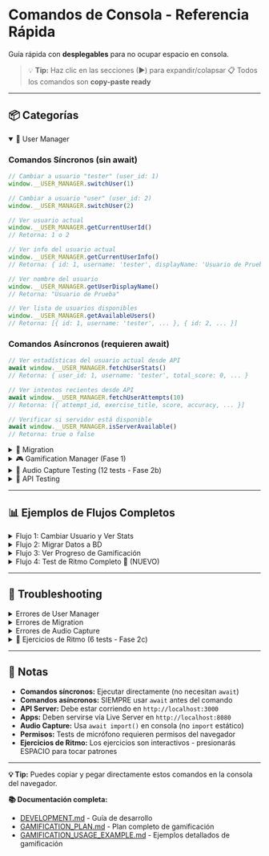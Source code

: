# Comandos de Consola - Referencia Rápida

Guía rápida con **desplegables** para no ocupar espacio en consola.

> 💡 **Tip:** Haz clic en las secciones (▶) para expandir/colapsar
> 📋 Todos los comandos son **copy-paste ready**

---

## 📦 Categorías

<details open>
<summary>👤 User Manager</summary>

### Comandos Síncronos (sin await)

```javascript
// Cambiar a usuario "tester" (user_id: 1)
window.__USER_MANAGER.switchUser(1)

// Cambiar a usuario "user" (user_id: 2)
window.__USER_MANAGER.switchUser(2)

// Ver usuario actual
window.__USER_MANAGER.getCurrentUserId()
// Retorna: 1 o 2

// Ver info del usuario actual
window.__USER_MANAGER.getCurrentUserInfo()
// Retorna: { id: 1, username: 'tester', displayName: 'Usuario de Prueba' }

// Ver nombre del usuario
window.__USER_MANAGER.getUserDisplayName()
// Retorna: "Usuario de Prueba"

// Ver lista de usuarios disponibles
window.__USER_MANAGER.getAvailableUsers()
// Retorna: [{ id: 1, username: 'tester', ... }, { id: 2, ... }]
```

### Comandos Asíncronos (requieren await)

```javascript
// Ver estadísticas del usuario actual desde API
await window.__USER_MANAGER.fetchUserStats()
// Retorna: { user_id: 1, username: 'tester', total_score: 0, ... }

// Ver intentos recientes desde API
await window.__USER_MANAGER.fetchUserAttempts(10)
// Retorna: [{ attempt_id, exercise_title, score, accuracy, ... }]

// Verificar si servidor está disponible
await window.__USER_MANAGER.isServerAvailable()
// Retorna: true o false
```

</details>

<details>
<summary>🔄 Migration</summary>

### Comandos Síncronos

```javascript
// Ver información de migración
window.__MIGRATION.info()
// Retorna: { completed: true, timestamp: ..., date: '...' } o null

// Resetear estado de migración (para testing)
window.__MIGRATION.reset()
// Consola: "🔄 Estado de migración reseteado"
```

### Comandos Asíncronos (requieren await)

```javascript
// Migrar datos de localStorage a base de datos
await window.__MIGRATION.migrate()
// Retorna: { success: true, synced_count: 10, failed_count: 0, ... }

// Forzar migración aunque ya se haya hecho
await window.__MIGRATION.migrate(true)

// Verificar si servidor está disponible
await window.__MIGRATION.isServerAvailable()
// Retorna: true o false
```

</details>

<details>
<summary>🎮 Gamification Manager (Fase 1)</summary>

### Estadísticas y Progreso

```javascript
// Ver estadísticas generales
window.__GAMIFICATION.getStats()
// Retorna: { session: {...}, scoring: {...}, achievements: {...} }

// Ver nivel del usuario
window.__GAMIFICATION.getUserLevel()
// Retorna: { level: 3, title: 'Estudiante', current_score: 1250, ... }

// Ver todos los logros
window.__GAMIFICATION.getAchievements()
// Retorna: [{ id, name, description, unlocked, progress, ... }, ...]

// Ver solo logros desbloqueados
window.__GAMIFICATION.getAchievements().filter(a => a.unlocked)

// Ver progreso de un logro específico
window.__GAMIFICATION.getAchievementProgress('rhythm_novice')
```

### Tracking de Eventos

```javascript
// Trackear un evento manualmente
window.__GAMIFICATION.trackEvent('PATTERN_PLAYED', { lg_value: 16 })

// Ver historial de eventos
window.__GAMIFICATION.getEventHistory()

// Ver configuración
window.__GAMIFICATION.getConfig()
```

</details>

<details>
<summary>🎵 Audio Capture Testing (12 tests - Fase 2b)</summary>

> **Nota:** Todos los tests usan `await import()` porque la consola no soporta `import` estático.

### Tests Básicos (4)

<details>
<summary>Test 1: Verificar Soporte ✅</summary>

**Descripción:** Verifica que el navegador soporte micrófono y teclado
**Duración:** Instantáneo

```javascript
const { checkSupport } = await import('../../libs/audio-capture/index.js');

const support = checkSupport();
console.log('Soporte:', support);
// Debe mostrar: { microphone: true, keyboard: true, overall: true }
```

**Resultado esperado:**
- `microphone: true` - Navegador soporta getUserMedia
- `keyboard: true` - Navegador soporta eventos de teclado
- `overall: true` - Sistema completo disponible

</details>

<details>
<summary>Test 2: Captura de Teclado ⌨️</summary>

**Descripción:** Captura simple de tecla ESPACIO con feedback visual
**Duración:** 5 segundos

```javascript
const { createKeyboardCapture } = await import('../../libs/audio-capture/index.js');

const kbd = createKeyboardCapture({ visualFeedback: true });
kbd.startRecording();
console.log('🎹 Presiona ESPACIO al ritmo durante 5 segundos...');

setTimeout(() => {
  const taps = kbd.stopRecording();
  console.log(`✅ Capturados ${taps.length} taps:`, taps);
  kbd.dispose();
}, 5000);
```

**Resultado esperado:**
- Círculo azul flotante en esquina inferior derecha
- Círculo se ilumina al presionar ESPACIO
- Lista de timestamps en ms después de 5 segundos

</details>

<details>
<summary>Test 7: Helper de Fracciones 🎼</summary>

**Descripción:** Convierte notación musical a timestamps
**Duración:** Instantáneo

```javascript
const { fractionsToTimestamps } = await import('../../libs/audio-capture/index.js');

// Patrón: redonda, blanca, negra, corchea
const pattern = [1, 0.5, 0.25, 0.125];
const timestamps = fractionsToTimestamps(pattern, 120, 0);

console.log('🎼 Patrón de fracciones (120 BPM):');
console.log('   Redonda (1)    @ 0ms');
console.log('   Blanca (1/2)   @', Math.round(timestamps[1]), 'ms');
console.log('   Negra (1/4)    @', Math.round(timestamps[2]), 'ms');
console.log('   Corchea (1/8)  @', Math.round(timestamps[3]), 'ms');
```

**Valores de fracción:**
- `1` = Redonda, `0.5` = Blanca, `0.25` = Negra, `0.125` = Corchea

</details>

<details>
<summary>Test 9: Ajustar Configuración ⚙️</summary>

**Descripción:** Crear analizadores con diferentes configuraciones
**Duración:** Instantáneo

```javascript
const { createRhythmAnalyzer } = await import('../../libs/audio-capture/index.js');

// Configuración estricta
const strictAnalyzer = createRhythmAnalyzer({
  timingTolerance: 50,   // ±50ms
  tempoTolerance: 5,     // ±5 BPM
  weights: { timing: 0.7, consistency: 0.2, tempo: 0.1 }
});

// Configuración relajada
const relaxedAnalyzer = createRhythmAnalyzer({
  timingTolerance: 200,  // ±200ms
  tempoTolerance: 20,    // ±20 BPM
  weights: { timing: 0.3, consistency: 0.5, tempo: 0.2 }
});

console.log('✅ Analizadores creados con diferentes tolerancias');
```

</details>

### Tests de Análisis (3)

<details>
<summary>Test 3: Análisis vs Patrón 🎯</summary>

**Descripción:** Compara tu ritmo contra un patrón esperado
**Duración:** 5 segundos de captura + análisis

```javascript
const {
  createKeyboardCapture,
  createRhythmAnalyzer,
  generateExpectedPattern
} = await import('../../libs/audio-capture/index.js');

// Generar patrón de 120 BPM, 8 beats
const expected = generateExpectedPattern(120, 8);
const kbd = createKeyboardCapture({ visualFeedback: true });
const analyzer = createRhythmAnalyzer();

console.log('🎯 Patrón esperado (120 BPM, 8 beats)');
console.log('📍 Presiona ESPACIO cada 500ms aprox');

kbd.startRecording();

setTimeout(() => {
  const recorded = kbd.stopRecording();
  const result = analyzer.compareRhythm(recorded, expected);

  console.log('📊 RESULTADOS:');
  console.log(`   Accuracy: ${result.accuracy}%`);
  console.log(`   Timing: ${result.timingAccuracy}%`);
  console.log(`   Consistency: ${result.consistencyScore}%`);
  console.log(`   Tempo: ${result.tempoAccuracy}%`);
  console.log(`   💬 ${result.message}`);

  kbd.dispose();
}, 5000);
```

**Interpretación:**
- 90-100%: Excelente
- 75-89%: Muy bien
- 60-74%: Bien
- <60%: Sigue practicando

</details>

<details>
<summary>Test 4: Detección de Tempo 🎵</summary>

**Descripción:** Detecta BPM de tus taps libres
**Duración:** 10 segundos

```javascript
const { createKeyboardCapture, createRhythmAnalyzer } = await import('../../libs/audio-capture/index.js');

const kbd = createKeyboardCapture({ visualFeedback: true });
const analyzer = createRhythmAnalyzer();

kbd.startRecording();
console.log('🎹 Presiona ESPACIO 8 veces a tu ritmo natural...');

setTimeout(() => {
  const taps = kbd.stopRecording();
  const tempo = analyzer.detectTempo(taps);

  console.log('🎵 TEMPO DETECTADO:');
  console.log(`   BPM: ${tempo.bpm}`);
  console.log(`   Confianza: ${Math.round(tempo.confidence * 100)}%`);
  console.log(`   Intervalo: ${Math.round(tempo.avgInterval)}ms`);

  kbd.dispose();
}, 10000);
```

**Referencias de BPM:**
- 60-80: Lento (balada)
- 90-110: Moderado (pop)
- 120-140: Rápido (dance)
- 150+: Muy rápido (techno)

</details>

<details>
<summary>Test 6: Análisis Libre 🎨</summary>

**Descripción:** Analiza ritmo libre y detecta patrones
**Duración:** 10 segundos

```javascript
const { createKeyboardCapture, createRhythmAnalyzer } = await import('../../libs/audio-capture/index.js');

const kbd = createKeyboardCapture({ visualFeedback: true });
const analyzer = createRhythmAnalyzer();

kbd.startRecording();
console.log('🎹 Improvisa un ritmo durante 10 segundos...');

setTimeout(() => {
  const taps = kbd.stopRecording();
  const analysis = analyzer.analyzeFreeRhythm(taps);

  console.log('🎨 ANÁLISIS:');
  console.log(`   BPM: ${Math.round(analysis.tempo.bpm)}`);
  console.log(`   Consistencia: ${Math.round(analysis.consistency * 100)}%`);
  console.log(`   Total taps: ${analysis.totalTaps}`);
  console.log('   Patrones:', analysis.patterns);

  kbd.dispose();
}, 10000);
```

</details>

### Tests de Micrófono (2)

<details>
<summary>Test 5: Sistema Completo 🎤⌨️</summary>

**Descripción:** Captura simultánea de micrófono + teclado
**Duración:** 10 segundos
**Requisitos:** Permisos de micrófono

```javascript
const { createCaptureSystem } = await import('../../libs/audio-capture/index.js');

// Crear sistema completo
const system = await createCaptureSystem({
  microphone: {
    threshold: -30,
    minInterval: 100,
    onBeatDetected: (e) => console.log(`🎤 Beat #${e.beatNumber}`)
  },
  keyboard: {
    visualFeedback: true,
    onTapDetected: (e) => console.log(`⌨️ Tap #${e.tapNumber}`)
  }
});

if (!system.micInitialized) {
  console.warn('⚠️ Micrófono no disponible - solo teclado');
}

console.log('🎙️ Captura combinada (10 segundos)...');
console.log('💡 Prueba: palmadas + ESPACIO mezclados');

await system.combined.startRecording();

setTimeout(() => {
  const results = system.combined.stopRecording();
  console.log('📊 RESULTADOS:');
  console.log(`   🎤 Micrófono: ${results.microphone.length}`);
  console.log(`   ⌨️ Teclado: ${results.keyboard.length}`);
  console.log(`   📦 Total: ${results.totalEvents}`);
  system.dispose();
}, 10000);
```

**Consejos:**
- Da palmadas cerca del micrófono
- Si no detecta, baja threshold a -35 o -40

</details>

<details>
<summary>Test 8: Monitor de Nivel 📊</summary>

**Descripción:** Ver nivel de micrófono en tiempo real
**Duración:** 10 segundos
**Requisitos:** Permisos de micrófono

```javascript
const { createMicrophoneCapture } = await import('../../libs/audio-capture/index.js');

const mic = createMicrophoneCapture();
const initialized = await mic.initialize();

if (!initialized) {
  console.error('❌ No se pudo inicializar el micrófono');
} else {
  console.log('📊 Monitoreando nivel (10 segundos)...');
  console.log('💡 Habla o aplaude cerca del micrófono');

  const interval = setInterval(() => {
    const level = mic.getCurrentLevel();
    const bars = '█'.repeat(Math.max(0, Math.floor((level + 60) / 2)));
    console.log(`${level.toFixed(1)} dB ${bars}`);
  }, 200);

  setTimeout(() => {
    clearInterval(interval);
    mic.dispose();
    console.log('✅ Monitoreo finalizado');
  }, 10000);
}
```

**Interpretación de niveles:**
- -60 dB: Silencio
- -40 dB: Ruido ambiental
- -30 dB: Voz normal
- -20 dB: Voz alta
- -10 dB: Palmada
- 0 dB: Máximo (clipping)

</details>

### Tests Avanzados (3)

<details>
<summary>Test 10: Ejercicio Guiado 🎯</summary>

**Descripción:** Ejercicio completo con cuenta regresiva
**Duración:** ~15 segundos total

```javascript
const {
  createKeyboardCapture,
  createRhythmAnalyzer,
  generateExpectedPattern
} = await import('../../libs/audio-capture/index.js');

console.log('🎯 EJERCICIO DE RITMO - NIVEL 1');
console.log('================================\n');

// Paso 1: Objetivo
const bpm = 100;
const beats = 4;
const expected = generateExpectedPattern(bpm, beats);

console.log(`📋 Objetivo: ${beats} beats a ${bpm} BPM`);
console.log(`⏱️ Intervalo: ${Math.round(60000 / bpm)}ms entre beats`);
console.log(`\n💡 TIP: Cuenta "1, 2, 3, 4" a ritmo constante\n`);

// Paso 2: Preparar
const kbd = createKeyboardCapture({ visualFeedback: true });
const analyzer = createRhythmAnalyzer();

// Paso 3: Cuenta regresiva
console.log('⏳ Preparándote...');
await new Promise(r => setTimeout(r, 2000));
console.log('3...');
await new Promise(r => setTimeout(r, 1000));
console.log('2...');
await new Promise(r => setTimeout(r, 1000));
console.log('1...');
await new Promise(r => setTimeout(r, 1000));
console.log('🎹 ¡AHORA! Presiona ESPACIO 4 veces\n');

// Paso 4: Capturar
kbd.startRecording();
await new Promise(r => setTimeout(r, 5000));

// Paso 5: Analizar
const recorded = kbd.stopRecording();
const result = analyzer.compareRhythm(recorded, expected);

console.log('\n📊 RESULTADOS:');
console.log(`🎯 Accuracy: ${result.accuracy}%`);
console.log(`⏱️ Timing: ${result.timingAccuracy}%`);
console.log(`📊 Consistencia: ${result.consistencyScore}%`);
console.log(`\n💬 ${result.message}`);

if (result.accuracy >= 90) {
  console.log('\n🏆 ¡EXCELENTE! Nivel completado');
} else if (result.accuracy >= 75) {
  console.log('\n⭐ ¡Muy bien! Prueba el siguiente nivel');
} else {
  console.log('\n💪 Sigue practicando');
}

kbd.dispose();
```

</details>

<details>
<summary>Test 11: Captura con Audio 🎵⌨️</summary>

**Descripción:** Verifica que funciona con audio reproduciéndose
**Duración:** 11 segundos (3s espera + 8s captura)

```javascript
const { createKeyboardCapture } = await import('../../libs/audio-capture/index.js');

const kbd = createKeyboardCapture({
  visualFeedback: true,
  useCapture: true  // Garantiza prioridad (default: true)
});

console.log('🎵 INSTRUCCIONES:');
console.log('1. Reproduce audio en la app (presiona play)');
console.log('2. Espera 3 segundos');
console.log('3. Presiona ESPACIO al ritmo del audio');
console.log('');
console.log('⏳ Esperando 3 segundos...');

await new Promise(r => setTimeout(r, 3000));

kbd.startRecording();
console.log('⌨️ ¡Captura iniciada! Presiona ESPACIO al ritmo');

setTimeout(() => {
  const taps = kbd.stopRecording();
  console.log(`\n✅ Capturados ${taps.length} taps con audio`);
  console.log('🎉 ¡Funciona correctamente!');
  kbd.dispose();
}, 8000);
```

**Por qué funciona:**
- Usa `{ capture: true }` por defecto
- Captura eventos antes que otros listeners
- Funciona incluso si el reproductor también escucha ESPACIO

</details>

<details>
<summary>Test 12: Tecla Alternativa 🔀</summary>

**Descripción:** Usar tecla diferente a ESPACIO
**Duración:** 10 segundos (5s por cada tecla)

```javascript
const { createKeyboardCapture } = await import('../../libs/audio-capture/index.js');

// Opción 1: Configurar en constructor
const kbd1 = createKeyboardCapture({
  key: 'Enter',
  visualFeedback: true
});

console.log('⌨️ Test 1: Captura con ENTER (5 segundos)...');
kbd1.startRecording();

setTimeout(() => {
  const taps1 = kbd1.stopRecording();
  console.log(`✅ Capturados ${taps1.length} taps con ENTER`);
  kbd1.dispose();

  // Opción 2: Cambiar dinámicamente
  const kbd2 = createKeyboardCapture({ visualFeedback: true });
  kbd2.setKey('t');

  console.log('\n⌨️ Test 2: Captura con tecla T (5 segundos)...');
  kbd2.startRecording();

  setTimeout(() => {
    const taps2 = kbd2.stopRecording();
    console.log(`✅ Capturados ${taps2.length} taps con T`);
    kbd2.dispose();
  }, 5000);
}, 5000);
```

**Teclas recomendadas:**
- `'Enter'` - Enter/Return
- `'t'` - Tecla T (fácil de presionar)
- `'x'` - Tecla X
- `'c'` - Tecla C

</details>

</details>

<details>
<summary>🧪 API Testing</summary>

```javascript
// Health check
await fetch('http://localhost:3000/api/health').then(r => r.json())

// Listar usuarios
await fetch('http://localhost:3000/api/users').then(r => r.json())

// Ver usuario específico con stats
await fetch('http://localhost:3000/api/users/1').then(r => r.json())

// Listar ejercicios
await fetch('http://localhost:3000/api/exercises').then(r => r.json())

// Ejercicios por tipo
await fetch('http://localhost:3000/api/exercises?type=sequence_entry').then(r => r.json())
```

</details>

---

## 📊 Ejemplos de Flujos Completos

<details>
<summary>Flujo 1: Cambiar Usuario y Ver Stats</summary>

```javascript
// 1. Cambiar a usuario tester
window.__USER_MANAGER.switchUser(1)

// 2. Ver stats desde API
const stats = await window.__USER_MANAGER.fetchUserStats()
console.log(`Score: ${stats.total_score}, Level: ${stats.current_level}`)

// 3. Ver intentos recientes
const attempts = await window.__USER_MANAGER.fetchUserAttempts(5)
console.log(`Últimos ${attempts.length} intentos:`, attempts)
```

</details>

<details>
<summary>Flujo 2: Migrar Datos a BD</summary>

```javascript
// 1. Verificar que servidor está disponible
const available = await window.__MIGRATION.isServerAvailable()
console.log('Servidor disponible:', available)

// 2. Ver si ya se migró
const info = window.__MIGRATION.info()
console.log('Info migración:', info)

// 3. Migrar (si es necesario)
if (!info) {
  const result = await window.__MIGRATION.migrate()
  console.log('Migración:', result)
}
```

</details>

<details>
<summary>Flujo 3: Ver Progreso de Gamificación</summary>

```javascript
// 1. Stats generales
const stats = window.__GAMIFICATION.getStats()
console.log('Puntos sesión:', stats.scoring.session_score)
console.log('Racha actual:', stats.scoring.current_streak)

// 2. Nivel actual
const level = window.__GAMIFICATION.getUserLevel()
console.log(`Nivel ${level.level}: ${level.title}`)
console.log(`Progreso: ${level.progress_percentage}%`)

// 3. Logros
const achievements = window.__GAMIFICATION.getAchievements()
const unlocked = achievements.filter(a => a.unlocked)
console.log(`Logros: ${unlocked.length}/${achievements.length}`)

// 4. Logros recientes
const recent = unlocked.filter(a => !a.notified)
recent.forEach(a => console.log(`🏆 ${a.name}: ${a.description}`))
```

</details>

<details>
<summary>Flujo 4: Test de Ritmo Completo 🎵 (NUEVO)</summary>

```javascript
// 1. Verificar soporte
const {
  checkSupport,
  createKeyboardCapture,
  createRhythmAnalyzer,
  generateExpectedPattern
} = await import('../../libs/audio-capture/index.js');

console.log('Soporte:', checkSupport());

// 2. Generar patrón (120 BPM, 8 beats)
const expected = generateExpectedPattern(120, 8);

// 3. Capturar ritmo
const kbd = createKeyboardCapture({ visualFeedback: true });
kbd.startRecording();
console.log('🎹 Presiona ESPACIO 8 veces al ritmo (500ms cada uno)...');

await new Promise(r => setTimeout(r, 5000));

// 4. Analizar
const recorded = kbd.stopRecording();
const analyzer = createRhythmAnalyzer();
const result = analyzer.compareRhythm(recorded, expected);

console.log(`\n📊 Accuracy: ${result.accuracy}%`);
console.log(`💬 ${result.message}`);
console.log(`   Timing: ${result.timingAccuracy}%`);
console.log(`   Consistency: ${result.consistencyScore}%`);
console.log(`   Tempo: ${result.tempoAccuracy}%`);

kbd.dispose();
```

</details>

---

## 🚨 Troubleshooting

<details>
<summary>Errores de User Manager</summary>

### Comando retorna NaN o Promise

**Problema:** Olvidaste usar `await` en una función async.

```javascript
// ❌ Incorrecto
window.__USER_MANAGER.fetchUserStats()  // Retorna: Promise o NaN

// ✅ Correcto
await window.__USER_MANAGER.fetchUserStats()  // Retorna: {user_id: 1, ...}
```

### Error: "User not found"

**Problema:** El usuario no existe en la base de datos.

```javascript
// Solo existen user_id 1 y 2
window.__USER_MANAGER.switchUser(1)  // ✅
window.__USER_MANAGER.switchUser(2)  // ✅
window.__USER_MANAGER.switchUser(3)  // ❌ Error
```

</details>

<details>
<summary>Errores de Migration</summary>

### Error: "Failed to fetch"

**Problema:** El servidor API no está corriendo.

```bash
# Verificar
await window.__MIGRATION.isServerAvailable()  // false

# Iniciar servidor
# En VSCode: F1 → Tasks: Run Task → Start API Server
# O en terminal: npm run server
```

</details>

<details>
<summary>Errores de Audio Capture</summary>

### Error: "Cannot use import statement outside a module"

**Problema:** Usaste `import` estático en consola.

```javascript
// ❌ NO funciona en consola
import { checkSupport } from '../../libs/audio-capture/index.js';

// ✅ Usa import dinámico
const { checkSupport } = await import('../../libs/audio-capture/index.js');
```

### Error: "Micrófono no disponible"

**Problema:** Permisos de micrófono no otorgados.

```javascript
// 1. Verificar soporte
const { MicrophoneCapture } = await import('../../libs/audio-capture/index.js');
console.log('Soportado:', MicrophoneCapture.isSupported());

// 2. Solicitar permisos
await MicrophoneCapture.requestPermissions();

// 3. Intentar de nuevo
const mic = createMicrophoneCapture();
await mic.initialize();
```

### KeyboardCapture no funciona con audio

**Problema:** El reproductor de audio captura el evento primero.

**Solución:** Ya está resuelto con `useCapture: true` (default), o usa tecla alternativa:

```javascript
// Opción 1: Verificar useCapture está activo
const kbd = createKeyboardCapture({ useCapture: true });  // Ya es default

// Opción 2: Usar tecla alternativa
const kbd = createKeyboardCapture({ key: 'Enter' });
```

### Feedback visual no aparece

**Soluciones:**
1. Verifica que pasaste `{ visualFeedback: true }`
2. Revisa si hay elementos con `z-index` muy alto que lo tapen
3. Verifica que el DOM esté cargado

### No detecta beats del micrófono

**Soluciones:**
1. Baja el threshold: `{ threshold: -35 }` o `-40`
2. Haz ruidos más fuertes (palmadas, golpes)
3. Verifica el nivel con Test 8 para calibrar

</details>

<details>
<summary>🎯 Ejercicios de Ritmo (6 tests - Fase 2c)</summary>

> **Nota:** Estos ejercicios implementan el sistema completo de entrenamiento rítmico.
> Todos los tests usan `await import()` para cargar módulos dinámicamente.

### Tests Básicos (2)

<details>
<summary>Test 1: Verificar Definiciones de Ejercicios ✅</summary>

**Descripción:** Verifica que los 4 ejercicios estén correctamente definidos
**Duración:** Instantáneo

```javascript
const { EXERCISE_DEFINITIONS, getExerciseIds } = await import('../../libs/ear-training/index.js');

// Ver todos los ejercicios disponibles
console.log('📋 Ejercicios disponibles:', getExerciseIds());

// Ver detalles del Ejercicio 1
console.log('\n🎯 Ejercicio 1:', EXERCISE_DEFINITIONS['sequence-entry']);
console.log('  Niveles:', EXERCISE_DEFINITIONS['sequence-entry'].levels.length);
console.log('  Linked:', EXERCISE_DEFINITIONS['sequence-entry'].linked);
```

**Resultado esperado:**
- Debe mostrar 4 ejercicios: `sequence-entry`, `rhythm-sync`, `tap-tempo`, `fraction-recognition`
- Ejercicio 1 debe tener 4 niveles
- Ejercicio 1 debe estar linked con `rhythm-sync`

</details>

<details>
<summary>Test 2: Calcular Timestamps ⏱️</summary>

**Descripción:** Verifica el cálculo de timestamps con la fórmula Lg/V=T/60
**Duración:** Instantáneo

```javascript
const { ExerciseRunner } = await import('../../libs/ear-training/index.js');

// Crear runner temporal
const runner = new ExerciseRunner('sequence-entry');

// Calcular timestamps para Lg 4, BPM 120
const timestamps = runner.calculateTimestamps(4, 120);
console.log('🎵 Lg 4, BPM 120:', timestamps, 'ms');
// Esperado: [0, 500, 1000, 1500]

// Calcular timestamps para Lg 4, BPM 240
const timestamps2 = runner.calculateTimestamps(4, 240);
console.log('🎵 Lg 4, BPM 240:', timestamps2, 'ms');
// Esperado: [0, 250, 500, 750]

// Seleccionar posiciones impares (1, 3)
const selected = runner.selectPositions(timestamps, [1, 3]);
console.log('✅ Posiciones impares [1,3]:', selected, 'ms');
// Esperado: [500, 1500]
```

**Resultado esperado:**
- BPM 120: intervalo de 500ms entre pulsos
- BPM 240: intervalo de 250ms entre pulsos
- Posiciones [1, 3] correctamente filtradas

</details>

<details>
<summary>Test 2b: Count-In Visual + Audio ⏱️🔊</summary>

**Descripción:** Prueba el count-in con feedback visual y audio
**Duración:** ~2-4 segundos (depende del BPM)

```javascript
const { CountInController } = await import('../../libs/ear-training/index.js');

// Crear count-in de 4 beats a 120 BPM
const countIn = new CountInController({
  beats: 4,
  bpm: 120,
  visualFeedback: true,
  audioFeedback: true
});

console.log('⏱️  Iniciando count-in...');
console.log('📺 Deberías ver números grandes: 4, 3, 2, 1');
console.log('🔊 Y escuchar un click en cada beat');

await countIn.play();

console.log('✅ Count-in completado!');
```

**Qué hace:**
1. Crea overlay fullscreen con fondo oscuro
2. Muestra números grandes (4 → 3 → 2 → 1) con animación pulse
3. Muestra barra de progreso con círculos
4. Reproduce click (MIDI 76) en cada beat
5. Sincroniza visual + audio con setTimeout
6. Limpia elementos al terminar

**Resultado esperado:**
- Overlay aparece con números animados
- 4 clicks de audio (uno por beat)
- Intervalo de 500ms entre beats (60000/120)
- Overlay desaparece al terminar

**Variantes para probar:**

```javascript
// Count-in rápido (240 BPM = 250ms/beat)
const fast = new CountInController({ beats: 4, bpm: 240 });
await fast.play();

// Count-in lento (60 BPM = 1000ms/beat)
const slow = new CountInController({ beats: 4, bpm: 60 });
await slow.play();

// Solo visual (sin audio)
const silent = new CountInController({
  beats: 4,
  bpm: 120,
  audioFeedback: false
});
await silent.play();

// Solo audio (sin visual)
const noVisual = new CountInController({
  beats: 4,
  bpm: 120,
  visualFeedback: false
});
await noVisual.play();
```

</details>

### Tests de Ejercicio 1 (2)

<details>
<summary>Test 3: Ejecutar Ejercicio 1 - Nivel 1 (Simulado) 🎹</summary>

**Descripción:** Ejecuta Ejercicio 1 Nivel 1 (2 golpes impares)
**Duración:** ~5-10 segundos (depende de tu velocidad de taps)

```javascript
const { ExerciseRunner } = await import('../../libs/ear-training/index.js');

// Crear y inicializar ejercicio
const ex1 = new ExerciseRunner('sequence-entry');
await ex1.initialize();

console.log('🎯 Ejercicio 1 - Nivel 1: 2 golpes impares (posiciones 1, 3)');
console.log('⌨️  Presiona ESPACIO 2 veces cuando quieras (timing libre)');
console.log('');

// Ejecutar nivel 1
const result = await ex1.runLevel(1);

// Mostrar resultado detallado
console.log('\n📊 RESULTADO:');
console.log('  Score:', result.score.total, '/ 100');
console.log('  Passed:', result.score.passed ? '✅ SÍ' : '❌ NO');
console.log('  Taps capturados:', result.capture.taps);
console.log('  Breakdown:');
console.log('    - Timing:', result.score.breakdown.timing + '%');
console.log('    - Consistency:', result.score.breakdown.consistency + '%');

// Limpiar recursos
ex1.dispose();
```

**Qué hace:**
1. Muestra instrucciones del nivel
2. Espera que presiones ESPACIO 2 veces
3. Analiza las proporciones temporales entre taps
4. Calcula score basado en timing y consistency
5. Guarda resultado en base de datos

**Resultado esperado:**
- Captura 2 timestamps
- Calcula score entre 0-100
- Muestra si pasaste (≥70%)

**⚠️ IMPORTANTE - Si el test se queda esperando:**

Si no detecta tus taps después de 5 segundos:
1. Haz clic en la página principal (fuera de la consola DevTools)
2. Vuelve a presionar ESPACIO 2 veces
3. El ejercicio debería continuar

**Causa:** El foco del teclado debe estar en la página, no en DevTools.

</details>

<details>
<summary>Test 4: Ver Resultados Guardados en BD 💾</summary>

**Descripción:** Verifica que el resultado se guardó en la base de datos
**Duración:** Instantáneo

```javascript
// Ver últimos intentos del usuario actual
await window.__USER_MANAGER.fetchUserAttempts(5);

// O consultar directamente la API
const userId = window.__USER_MANAGER.getCurrentUserId();
const response = await fetch(`http://localhost:3000/api/users/${userId}/attempts?limit=5`);
const data = await response.json();
console.log('📊 Últimos 5 intentos:', data);

// Filtrar solo ejercicios de Fase 2c
const ejercicios2c = data.filter(a =>
  a.exercise_type.includes('sequence-entry') ||
  a.exercise_type.includes('rhythm-sync') ||
  a.exercise_type.includes('tap-tempo') ||
  a.exercise_type.includes('fraction-recognition')
);
console.log('🎯 Ejercicios Fase 2c:', ejercicios2c);
```

**Resultado esperado:**
- Debe aparecer el intento que acabas de hacer
- exercise_type: `sequence-entry_level_1`
- Metadata con timing_accuracy, consistency, etc.

</details>

### Tests de Ejercicio 2 (Linked) (1)

<details>
<summary>Test 5: Ejecutar Ejercicios Linked (1 + 2) 🔗</summary>

**Descripción:** Ejecuta Ejercicio 1 y luego Ejercicio 2 (si pasas el 1)
**Duración:** ~30-45 segundos (incluye count-in y 3 repeticiones)

```javascript
const { LinkedExerciseManager } = await import('../../libs/ear-training/index.js');

// Crear manager de ejercicios linked
const manager = new LinkedExerciseManager('sequence-entry', 'rhythm-sync');
await manager.initialize();

console.log('🎯 EJERCICIOS LINKED: 1 + 2');
console.log('═══════════════════════════════');
console.log('Parte 1: Entrada de Secuencia (captura libre)');
console.log('Parte 2: Sincronización Rítmica (con audio + count-in)');
console.log('');

// Ejecutar nivel 1 completo (ambas partes)
const result = await manager.runLinkedLevel(1);

// Mostrar resultado combinado
console.log('\n🏆 RESULTADO FINAL:');
console.log('  Completed:', result.completed ? '✅ SÍ' : '❌ NO');
console.log('  Passed:', result.passed ? '✅ SÍ' : '❌ NO');
console.log('  Combined Score:', result.combinedScore, '/ 100');
console.log('  Parte 1 Score:', result.part1.score.total);
if (result.part2) {
  console.log('  Parte 2 Score:', result.part2.averageScore);
  console.log('  BPMs usados:', result.part2.bpms);
}

// Limpiar recursos
manager.dispose();
```

**Qué hace:**
1. **Parte 1:** Ejecuta Ejercicio 1 (captura libre)
2. **Si pasas:** Ejecuta Ejercicio 2 con 3 BPMs crecientes
   - Count-in de 4 beats antes de cada repetición
   - Audio de referencia con clicks
   - Captura sincronizada con el audio
3. Calcula score combinado (promedio de ambas partes)

**Resultado esperado:**
- Si pasas Parte 1: ejecuta Parte 2 con 3 repeticiones
- Si fallas Parte 1: se detiene ahí
- Score final es el promedio de ambas partes

</details>

### Test de Ejercicio 4 (Fraction Recognition) (1)

<details>
<summary>Test 6: Fraction Recognition (Simulado) 🎼</summary>

**Descripción:** Ejecuta Ejercicio 4 Nivel 1 (10 preguntas, fracciones simples)
**Duración:** ~2-3 minutos (automático con respuestas simuladas)

```javascript
const { FractionRecognitionExercise } = await import('../../libs/ear-training/index.js');

// Crear ejercicio
const ex4 = new FractionRecognitionExercise();
await ex4.initialize();

console.log('🎼 Ejercicio 4: Reconocimiento de Fracciones');
console.log('📝 Nivel 1: Fracciones simples (n=1, d=1-12)');
console.log('🔊 10 preguntas con audio de subdivisiones');
console.log('');
console.log('⚠️  En modo consola, las respuestas se simulan automáticamente (70% correctas)');
console.log('');

// Ejecutar nivel 1 (10 preguntas)
const result = await ex4.runLevel(1);

// Mostrar resultado
console.log('\n🏆 RESULTADO FINAL:');
console.log('  Correctas:', result.correctCount, '/', result.totalQuestions);
console.log('  Accuracy:', Math.round(result.accuracy), '%');
console.log('  Passed:', result.passed ? '✅ SÍ' : '❌ NO');
console.log('  Total listens:', result.totalListenCount);

// Limpiar recursos
ex4.dispose();
```

**Qué hace:**
1. Genera 10 preguntas random con fracciones 1/d (d entre 1 y 12)
2. Para cada pregunta:
   - Reproduce audio con la subdivisión usando gridFromOrigin
   - Simula respuesta del usuario (70% correctas en modo consola)
   - Valida la respuesta
3. Calcula accuracy final y determina si pasó (≥80%)

**Resultado esperado:**
- 10 preguntas completadas
- ~7 correctas (simulación 70%)
- Audio se reproduce (escucharás clicks de accent + base)

**Nota:** En una UI real, el usuario ingresaría n y d manualmente.

</details>

</details>

---

## 📝 Notas

- **Comandos síncronos:** Ejecutar directamente (no necesitan `await`)
- **Comandos asíncronos:** SIEMPRE usar `await` antes del comando
- **API Server:** Debe estar corriendo en `http://localhost:3000`
- **Apps:** Deben servirse vía Live Server en `http://localhost:8080`
- **Audio Capture:** Usa `await import()` en consola (no `import` estático)
- **Permisos:** Tests de micrófono requieren permisos del navegador
- **Ejercicios de Ritmo:** Los ejercicios son interactivos - presionarás ESPACIO para tocar patrones

---

**💡 Tip:** Puedes copiar y pegar directamente estos comandos en la consola del navegador.

**📚 Documentación completa:**
- [DEVELOPMENT.md](DEVELOPMENT.md) - Guía de desarrollo
- [GAMIFICATION_PLAN.md](GAMIFICATION_PLAN.md) - Plan completo de gamificación
- [GAMIFICATION_USAGE_EXAMPLE.md](GAMIFICATION_USAGE_EXAMPLE.md) - Ejemplos detallados de gamificación
